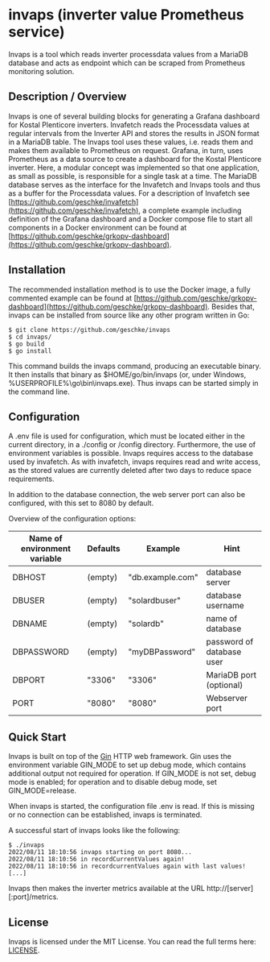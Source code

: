 # invaps (inverter value Prometheus service)

Invaps is a tool which reads inverter processdata values from a MariaDB database and acts as endpoint which can be scraped from Prometheus monitoring solution.

## Description / Overview

Invaps is one of several building blocks for generating a Grafana dashboard for Kostal Plenticore inverters. Invafetch reads the Processdata values at regular intervals from the Inverter API and stores the results in JSON format in a MariaDB table. The Invaps tool uses these values, i.e. reads them and makes them available to Prometheus on request. Grafana, in turn, uses Prometheus as a data source to create a dashboard for the Kostal Plenticore inverter. Here, a modular concept was implemented so that one application, as small as possible, is responsible for a single task at a time. The MariaDB database serves as the interface for the Invafetch and Invaps tools and thus as a buffer for the Processdata values. For a description of Invafetch see [https://github.com/geschke/invafetch](https://github.com/geschke/invafetch), a complete example including definition of the Grafana dashboard and a Docker compose file to start all components in a Docker environment can be found at [https://github.com/geschke/grkopv-dashboard](https://github.com/geschke/grkopv-dashboard).


## Installation

The recommended installation method is to use the Docker image, a fully commented example can be found at [https://github.com/geschke/grkopv-dashboard](https://github.com/geschke/grkopv-dashboard). Besides that, invaps can be installed from source like any other program written in Go:

```text
$ git clone https://github.com/geschke/invaps
$ cd invaps/
$ go build
$ go install
```

This command builds the invaps command, producing an executable binary. It then installs that binary as $HOME/go/bin/invaps (or, under Windows, %USERPROFILE%\go\bin\invaps.exe).
Thus invaps can be started simply in the command line.

## Configuration

A .env file is used for configuration, which must be located either in the current directory, in a ./config or /config directory. Furthermore, the use of environment variables is possible. Invaps requires access to the database used by invafetch. As with invafetch, invaps requires read and write access, as the stored values are currently deleted after two days to reduce space requirements.

In addition to the database connection, the web server port can also be configured, with this set to 8080 by default.

Overview of the configuration options:

|Name of environment variable|Defaults|Example|Hint|
|----------------------------|--------|-------|----|
|DBHOST|(empty)|"db.example.com"|database server|
|DBUSER|(empty)|"solardbuser"|database username|
|DBNAME|(empty)|"solardb"|name of database|
|DBPASSWORD|(empty)|"myDBPassword"|password of database user|
|DBPORT|"3306"|"3306"|MariaDB port (optional)|
|PORT|"8080"|"8080"|Webserver port|

## Quick Start

Invaps is built on top of the [Gin](https://gin-gonic.com/) HTTP web framework. Gin uses the environment variable GIN_MODE to set up debug mode, which contains additional output not required for operation. If GIN_MODE is not set, debug mode is enabled; for operation and to disable debug mode, set GIN_MODE=release.

When invaps is started, the configuration file .env is read. If this is missing or no connection can be established, invaps is terminated.

A successful start of invaps looks like the following:

```text
$ ./invaps
2022/08/11 18:10:56 invaps starting on port 8080...
2022/08/11 18:10:56 in recordCurrentValues again!
2022/08/11 18:10:56 in recordcurrentValues again with last values!
[...]
```

Invaps then makes the inverter metrics available at the URL http://[server][:port]/metrics.

## License

Invaps is licensed under the MIT License. You can read the full terms here: [LICENSE](LICENSE).
